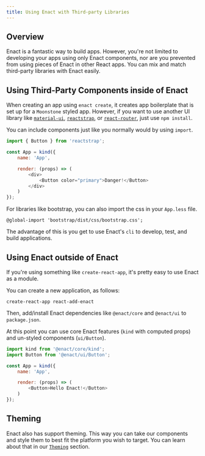```yaml
---
title: Using Enact with Third-party Libraries
---
```


## Overview

Enact is a fantastic way to build apps. However, you're not limited to developing your apps using
only Enact components, nor are you prevented from using pieces of Enact in other React apps.  You
can mix and match third-party libraries with Enact easily.

## Using Third-Party Components inside of Enact
When creating an app using `enact create`, it creates app boilerplate that is set up for a
`Moonstone` styled app. However, if you want to use another UI library like
[`material-ui`](https://material-ui.com/), [`reactstrap`](https://reactstrap.github.io/), or [`react-router`](https://reacttraining.com/react-router/), just use `npm install`.

You can include components just like you normally would by using `import`.

```JavaScript
import { Button } from 'reactstrap';

const App = kind({
	name: 'App',

	render: (props) => (
		<div>
			<Button color="primary">Danger!</Button>
		</div>
	)
});
```

For libraries like bootstrap, you can also import the css in your `App.less` file.

```less
@global-import 'bootstrap/dist/css/bootstrap.css';
```

The advantage of this is you get to use Enact's `cli` to develop, test, and build applications.

## Using Enact outside of Enact
If you're using something like `create-react-app`, it's pretty easy to use Enact as a module.

You can create a new application, as follows:
```
create-react-app react-add-enact
```

Then, add/install Enact dependencies like `@enact/core` and `@enact/ui` to `package.json`.

At this point you can use core Enact features (`kind` with computed props) and un-styled
components (`ui/Button`).


```JavaScript
import kind from '@enact/core/kind';
import Button from '@enact/ui/Button';

const App = kind({
	name: 'App',

	render: (props) => (
		<Button>Hello Enact!</Button>
	)
});
```

## Theming

Enact also has support theming. This way you can take our components and style them to best fit
the platform you wish to target. You can learn about that in our
[`Theming`](../../developer-guide/theming/) section.
